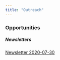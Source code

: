 ```yaml
---
title: "Outreach"
---
```


### Opportunities

##### Newsletters

[Newsletter 2020-07-30](https://www.cell.com/cell-systems/supplemental/S2405-4712(18)30315-6)
